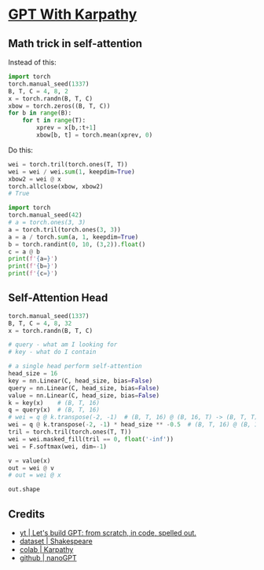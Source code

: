 # [GPT With Karpathy](https://www.youtube.com/watch?v=kCc8FmEb1nY&ab_channel=AndrejKarpathy)

## Math trick in self-attention

Instead of this:

```python
import torch
torch.manual_seed(1337)
B, T, C = 4, 8, 2
x = torch.randn(B, T, C)
xbow = torch.zeros((B, T, C))
for b in range(B):
    for t in range(T):
        xprev = x[b,:t+1]
        xbow[b, t] = torch.mean(xprev, 0)
```

Do this:

```python
wei = torch.tril(torch.ones(T, T))
wei = wei / wei.sum(1, keepdim=True)
xbow2 = wei @ x
torch.allclose(xbow, xbow2)
# True
```

```python
import torch
torch.manual_seed(42)
# a = torch.ones(3, 3)
a = torch.tril(torch.ones(3, 3))
a = a / torch.sum(a, 1, keepdim=True)
b = torch.randint(0, 10, (3,2)).float()
c = a @ b
print(f'{a=}')
print(f'{b=}')
print(f'{c=}')
```

## Self-Attention Head

```python
torch.manual_seed(1337)
B, T, C = 4, 8, 32
x = torch.randn(B, T, C)

# query - what am I looking for
# key - what do I contain

# a single head perform self-attention
head_size = 16
key = nn.Linear(C, head_size, bias=False)
query = nn.Linear(C, head_size, bias=False)
value = nn.Linear(C, head_size, bias=False)
k = key(x)    # (B, T, 16)
q = query(x)  # (B, T, 16)
# wei = q @ k.transpose(-2, -1)  # (B, T, 16) @ (B, 16, T) -> (B, T, T)
wei = q @ k.transpose(-2, -1) * head_size ** -0.5  # (B, T, 16) @ (B, 16, T) -> (B, T, T)
tril = torch.tril(torch.ones(T, T))
wei = wei.masked_fill(tril == 0, float('-inf'))
wei = F.softmax(wei, dim=-1)

v = value(x)
out = wei @ v
# out = wei @ x

out.shape
```

## Credits

- [yt | Let's build GPT: from scratch, in code, spelled out.](https://www.youtube.com/watch?v=kCc8FmEb1nY&ab_channel=AndrejKarpathy)
- [dataset | Shakespeare](https://raw.githubusercontent.com/karpathy/char-rnn/master/data/tinyshakespeare/input.txt)
- [colab | Karpathy](https://colab.research.google.com/drive/1JMLa53HDuA-i7ZBmqV7ZnA3c_fvtXnx-?usp=sharing#scrollTo=h5hjCcLDr2WC)
- [github | nanoGPT](https://github.com/karpathy/nanoGPT)